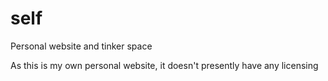 # self
Personal website and tinker space

As this is my own personal website, it doesn't presently have any licensing
